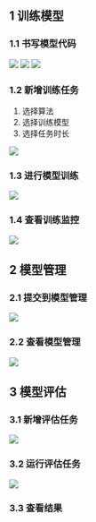 ## 1 训练模型

### 1.1 书写模型代码
![](attachment/Pasted%20image%2020250618083207.png)
![](attachment/Pasted%20image%2020250618083218.png)
![](attachment/Pasted%20image%2020250618083233.png)
### 1.2 新增训练任务

1. 选择算法
2. 选择训练模型
3. 选择任务时长

![](attachment/5f6828b5c07771c9b8927bb0a036f084.png)
### 1.3 进行模型训练
![](attachment/Pasted%20image%2020250618084155.png)
### 1.4 查看训练监控

![](attachment/Pasted%20image%2020250618084119.png)
## 2 模型管理

### 2.1 提交到模型管理

![](attachment/Pasted%20image%2020250618084242.png)

### 2.2 查看模型管理

![](attachment/Pasted%20image%2020250618084330.png)

## 3 模型评估
### 3.1 新增评估任务
![](attachment/Pasted%20image%2020250618084431.png)

### 3.2 运行评估任务

![](attachment/Pasted%20image%2020250618084511.png)

### 3.3 查看结果